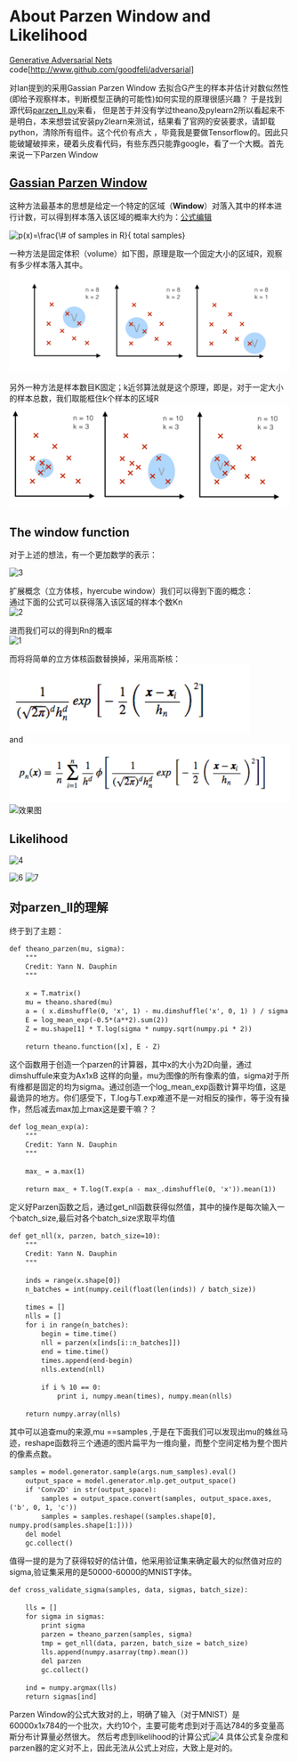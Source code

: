 About Parzen Window and Likelihood
========
[Generative Adversarial Nets](https://arxiv.org/pdf/1406.2661.pdf) code[http://www.github.com/goodfeli/adversarial]


对Ian提到的采用Gassian Parzen Window 去拟合G产生的样本并估计对数似然性(即给予观察样本，判断模型正确的可能性)如何实现的原理很感兴趣？
于是找到源代码[parzen_ll.py](https://github.com/goodfeli/adversarial/blob/master/parzen_ll.py)来看，
但是苦于并没有学过theano及pylearn2所以看起来不是明白，本来想尝试安装py2learn来测试，结果看了官网的安装要求，请卸载python，清除所有组件。这个代价有点大
，毕竟我是要做Tensorflow的。因此只能破罐破摔来，硬着头皮看代码，有些东西只能靠google，看了一个大概。首先来说一下Parzen Window

## [Gassian Parzen Window](http://sebastianraschka.com/Articles/2014_kernel_density_est.html) 
这种方法最基本的思想是给定一个特定的区域（**Window**）对落入其中的样本进行计数，可以得到样本落入该区域的概率大约为：[公式编辑](http://www.sciweavers.org/free-online-latex-equation-editor)

<img src="http://www.sciweavers.org/tex2img.php?eq=p%28x%29%3D%5Cfrac%7B%5C%23%20of%20samples%20in%20R%7D%7B%20total%20samples%7D&bc=White&fc=Black&im=jpg&fs=12&ff=arev&edit=0" align="center" border="0" alt="p(x)=\frac{\# of samples in R}{ total samples}" width="199" height="47" />

一种方法是固定体积（volume）如下图，原理是取一个固定大小的区域R，观察有多少样本落入其中。<br>
![fixed volume](https://github.com/DreamPurchaseZnz/Picture/blob/master/Image%201.png)

另外一种方法是样本数目K固定；k近邻算法就是这个原理，即是，对于一定大小的样本总数，我们取能框住k个样本的区域R<br>
![fixed k](https://github.com/DreamPurchaseZnz/Picture/blob/master/Image%204.png)

## The window function
对于上述的想法，有一个更加数学的表示：

![3](https://sebastianraschka.com/images/blog/2014/parzen-rosenblatt/parzen_eq_06.png)


扩展概念（立方体核，hyercube window）我们可以得到下面的概念：<br>
通过下面的公式可以获得落入该区域的样本个数Kn<br>
![2](https://sebastianraschka.com/images/blog/2014/parzen-rosenblatt/parzen_eq_07.png)

进而我们可以的得到Rn的概率<br>
![1](https://sebastianraschka.com/images/blog/2014/parzen-rosenblatt/parzen_eq_08.png)

而将将简单的立方体核函数替换掉，采用高斯核：<br>
![guassian](https://github.com/DreamPurchaseZnz/Picture/blob/master/Image%202.png)<br>
and ![guassian2](https://github.com/DreamPurchaseZnz/Picture/blob/master/Image%203.png)
![效果图](https://upload.wikimedia.org/wikipedia/commons/4/41/Comparison_of_1D_histogram_and_KDE.png)
## Likelihood
![4](https://wikimedia.org/api/rest_v1/media/math/render/svg/d1dfbf94c2412b4a52dc41c91044495c24ed2dee)

![6](https://wikimedia.org/api/rest_v1/media/math/render/svg/c563da5e65831f45e5467a00e21d3014197847ff)
![7](https://wikimedia.org/api/rest_v1/media/math/render/svg/b2946dec76f55f04c9f6b9510d54743c5d81a62d)

## 对parzen_ll的理解
终于到了主题：
```
def theano_parzen(mu, sigma):
    """
    Credit: Yann N. Dauphin
    """

    x = T.matrix()
    mu = theano.shared(mu)
    a = ( x.dimshuffle(0, 'x', 1) - mu.dimshuffle('x', 0, 1) ) / sigma
    E = log_mean_exp(-0.5*(a**2).sum(2))
    Z = mu.shape[1] * T.log(sigma * numpy.sqrt(numpy.pi * 2))

    return theano.function([x], E - Z)
```
这个函数用于创造一个parzen的计算器，其中x的大小为2D向量，通过dimshuffule来变为Ax1xB 这样的向量，mu为图像的所有像素的值，sigma对于所有维都是固定的均为sigma。通过创造一个log_mean_exp函数计算平均值，这是最诡异的地方。你们感受下，T.log与T.exp难道不是一对相反的操作，等于没有操作，然后减去max加上max这是要干嘛？？

```
def log_mean_exp(a):
    """
    Credit: Yann N. Dauphin
    """

    max_ = a.max(1)

    return max_ + T.log(T.exp(a - max_.dimshuffle(0, 'x')).mean(1))
```
定义好Parzen函数之后，通过get_nll函数获得似然值，其中的操作是每次输入一个batch_size,最后对各个batch_size求取平均值
```
def get_nll(x, parzen, batch_size=10):
    """
    Credit: Yann N. Dauphin
    """

    inds = range(x.shape[0])
    n_batches = int(numpy.ceil(float(len(inds)) / batch_size))

    times = []
    nlls = []
    for i in range(n_batches):
        begin = time.time()
        nll = parzen(x[inds[i::n_batches]])
        end = time.time()
        times.append(end-begin)
        nlls.extend(nll)

        if i % 10 == 0:
            print i, numpy.mean(times), numpy.mean(nlls)

    return numpy.array(nlls)
```
其中可以追查mu的来源,mu ==samples ,于是在下面我们可以发现出mu的蛛丝马迹，reshape函数将三个通道的图片扁平为一维向量，而整个空间定格为整个图片的像素点数。
```
samples = model.generator.sample(args.num_samples).eval()
    output_space = model.generator.mlp.get_output_space()
    if 'Conv2D' in str(output_space):
        samples = output_space.convert(samples, output_space.axes, ('b', 0, 1, 'c'))
        samples = samples.reshape((samples.shape[0], numpy.prod(samples.shape[1:])))
    del model
    gc.collect()
```
值得一提的是为了获得较好的估计值，他采用验证集来确定最大的似然值对应的sigma,验证集采用的是50000-60000的MNIST字体。
```
def cross_validate_sigma(samples, data, sigmas, batch_size):

    lls = []
    for sigma in sigmas:
        print sigma
        parzen = theano_parzen(samples, sigma)
        tmp = get_nll(data, parzen, batch_size = batch_size)
        lls.append(numpy.asarray(tmp).mean())
        del parzen
        gc.collect()

    ind = numpy.argmax(lls)
    return sigmas[ind]
```
Parzen Window的公式大致对的上，明确了输入（对于MNIST）是60000x1x784的一个批次，大约10个，主要可能考虑到对于高达784的多变量高斯分布计算量必然很大。
然后考虑到likelihood的计算公式![4](https://wikimedia.org/api/rest_v1/media/math/render/svg/d1dfbf94c2412b4a52dc41c91044495c24ed2dee)
具体公式复杂度和parzen器的定义对不上，因此无法从公式上对应，大致上是对的。



